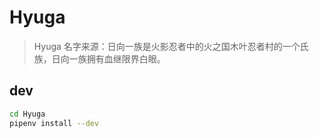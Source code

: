 # Hyuga
> Hyuga 名字来源：日向一族是火影忍者中的火之国木叶忍者村的一个氏族，日向一族拥有血继限界白眼。



## dev

```bash
cd Hyuga
pipenv install --dev
```
